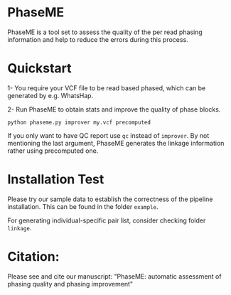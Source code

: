 PhaseME
======

PhaseME is a tool set to assess the quality of the per read phasing information and help to reduce the errors during this process. 


# Quickstart

1- You require your VCF file to be read based phased, which can be generated by e.g. WhatsHap.

2- Run PhaseME to obtain stats and improve the quality of phase blocks.

```
python phaseme.py improver my.vcf precomputed

```
If you only want to have QC report use `qc` instead of `improver`. By not mentioning the last argument, PhaseME generates the linkage information rather using precomputed one.



# Installation Test

Please try our sample data to establish the correctness of the pipeline installation. This can be found in the folder `example`.


For generating individual-specific pair list, consider checking folder `linkage`.

# Citation:

Please see and cite our manuscript: "PhaseME: automatic assessment of phasing quality and phasing improvement"




